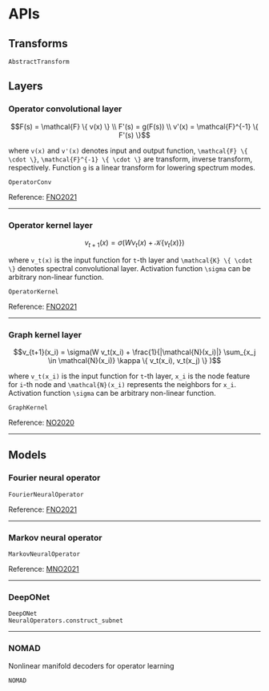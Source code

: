 # APIs

## Transforms

```@docs
AbstractTransform
```

## Layers

### Operator convolutional layer

```math
F(s) = \mathcal{F} \{ v(x) \} \\
F'(s) = g(F(s)) \\
v'(x) = \mathcal{F}^{-1} \{ F'(s) \}
```

where ``v(x)`` and ``v'(x)`` denotes input and output function,
``\mathcal{F} \{ \cdot \}``, ``\mathcal{F}^{-1} \{ \cdot \}`` are transform,
inverse transform, respectively.
Function ``g`` is a linear transform for lowering spectrum modes.

```@docs
OperatorConv
```

Reference: [FNO2021](@cite)

---

### Operator kernel layer

```math
v_{t+1}(x) = \sigma(W v_t(x) + \mathcal{K} \{ v_t(x) \} )
```

where ``v_t(x)`` is the input function for ``t``-th layer and
``\mathcal{K} \{ \cdot \}`` denotes spectral convolutional layer.
Activation function ``\sigma`` can be arbitrary non-linear function.

```@docs
OperatorKernel
```

Reference: [FNO2021](@cite)

---

### Graph kernel layer

```math
v_{t+1}(x_i) = \sigma(W v_t(x_i) + \frac{1}{|\mathcal{N}(x_i)|} \sum_{x_j \in \mathcal{N}(x_i)} \kappa \{ v_t(x_i), v_t(x_j) \} )
```

where ``v_t(x_i)`` is the input function for ``t``-th layer,
``x_i`` is the node feature for ``i``-th node and
``\mathcal{N}(x_i)`` represents the neighbors for ``x_i``.
Activation function ``\sigma`` can be arbitrary non-linear function.

```@docs
GraphKernel
```

Reference: [NO2020](@cite)

---

## Models

### Fourier neural operator

```@docs
FourierNeuralOperator
```

Reference: [FNO2021](@cite)

---

### Markov neural operator

```@docs
MarkovNeuralOperator
```

Reference: [MNO2021](@cite)

---

### DeepONet

```@docs
DeepONet
NeuralOperators.construct_subnet
```

---

### NOMAD

Nonlinear manifold decoders for operator learning

```@docs
NOMAD
```
